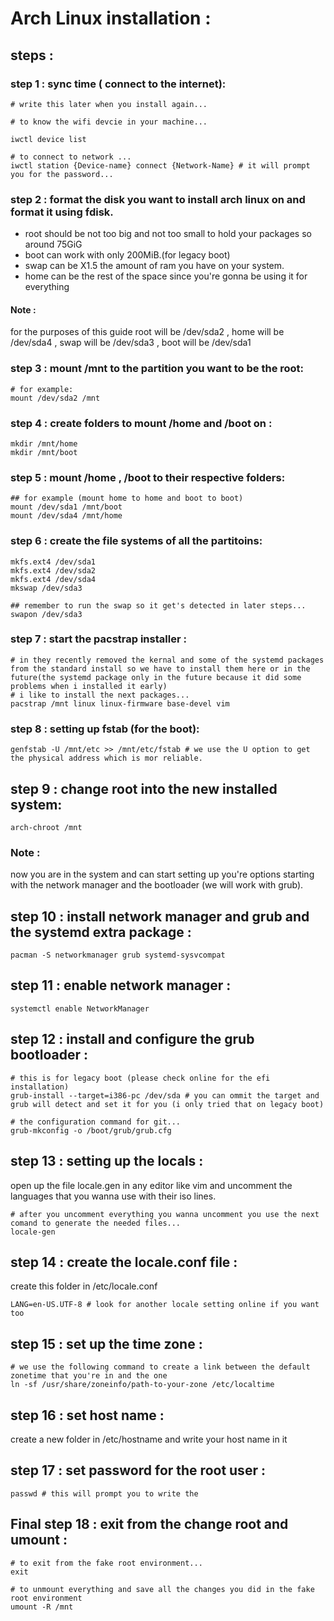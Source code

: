 # Arch Linux installation :



## steps :

### step 1 : sync time ( connect to the internet):
```
# write this later when you install again...

# to know the wifi devcie in your machine...

iwctl device list

# to connect to network ...
iwctl station {Device-name} connect {Network-Name} # it will prompt you for the password...

```

### step 2 : format the disk you want to install arch linux on and format it using fdisk.

* root should be not too big and not too small to hold your packages so around 75GiG
* boot can work with only 200MiB.(for legacy boot)
* swap can be X1.5 the amount of ram you have on your system.
* home can be the rest of the space since you're gonna be using it for everything


#### Note :

for the purposes of this guide root will be /dev/sda2 , home will be /dev/sda4 , swap will be /dev/sda3 , boot will be /dev/sda1

### step 3 : mount /mnt to the partition you want to be the root:

```
# for example:
mount /dev/sda2 /mnt
```
### step 4 :  create folders to mount /home and /boot on :
```
mkdir /mnt/home
mkdir /mnt/boot

```
### step 5 : mount /home , /boot to their respective folders:
```
## for example (mount home to home and boot to boot)
mount /dev/sda1 /mnt/boot
mount /dev/sda4 /mnt/home
```

### step 6 : create the file systems of all the partitoins:
```
mkfs.ext4 /dev/sda1
mkfs.ext4 /dev/sda2
mkfs.ext4 /dev/sda4
mkswap /dev/sda3

## remember to run the swap so it get's detected in later steps...
swapon /dev/sda3
```
### step 7 : start the pacstrap installer :
```
# in they recently removed the kernal and some of the systemd packages from the standard install so we have to install them here or in the future(the systemd package only in the future because it did some problems when i installed it early)
# i like to install the next packages...
pacstrap /mnt linux linux-firmware base-devel vim
```

### step 8 : setting up fstab (for the boot):
```
genfstab -U /mnt/etc >> /mnt/etc/fstab # we use the U option to get the physical address which is mor reliable.
```
## step 9 : change root into the new installed system:
```
arch-chroot /mnt
```
### Note :
now you are in the system and can start setting up you're options starting with the network manager and the bootloader (we will work with grub).

## step 10 : install network manager and grub and the systemd extra package :
```
pacman -S networkmanager grub systemd-sysvcompat
```
## step 11 : enable network manager :
```
systemctl enable NetworkManager

```

## step 12 : install and configure the grub bootloader :
```
# this is for legacy boot (please check online for the efi installation)
grub-install --target=i386-pc /dev/sda # you can ommit the target and grub will detect and set it for you (i only tried that on legacy boot)

# the configuration command for git...
grub-mkconfig -o /boot/grub/grub.cfg

```
## step 13 : setting up the locals :

open up the file locale.gen in any editor like vim and uncomment the languages that you wanna use with their iso lines.

```
# after you uncomment everything you wanna uncomment you use the next comand to generate the needed files...
locale-gen

```

## step 14 : create the locale.conf file :
create this folder in /etc/locale.conf

```
LANG=en-US.UTF-8 # look for another locale setting online if you want too
```


## step 15 : set up the time zone :

```
# we use the following command to create a link between the default zonetime that you're in and the one
ln -sf /usr/share/zoneinfo/path-to-your-zone /etc/localtime
```

## step 16 : set host name :


create a new folder in /etc/hostname and write your host name in it

## step 17 : set password for the root user :

```
passwd # this will prompt you to write the
```

## Final step 18 : exit from the change root and umount :

```
# to exit from the fake root environment...
exit

# to unmount everything and save all the changes you did in the fake root environment
umount -R /mnt

```
